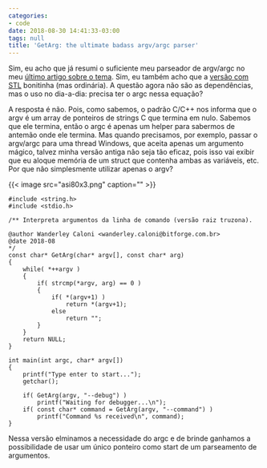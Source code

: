 ```yaml
---
categories:
- code
date: 2018-08-30 14:41:33-03:00
tags: null
title: 'GetArg: the ultimate badass argv/argc parser'
---
```


Sim, eu acho que já resumi o suficiente meu parseador de argv/argc no meu [último artigo sobre o tema](/meu-novo-parseador-de-argc-argv). Sim, eu também acho que a [versão com STL](/como-parsear-argc-argv-para-um-map-stl) bonitinha (mas ordinária). A questão agora não são as dependências, mas o uso no dia-a-dia: precisa ter o argc nessa equação?

A resposta é não. Pois, como sabemos, o padrão C/C++ nos informa que o argv é um array de ponteiros de strings C que termina em nulo. Sabemos que ele termina, então o argc é apenas um helper para sabermos de antemão onde ele termina. Mas quando precisamos, por exemplo, passar o argv/argc para uma thread Windows, que aceita apenas um argumento mágico, talvez minha versão antiga não seja tão eficaz, pois isso vai exibir que eu aloque memória de um struct que contenha ambas as variáveis, etc. Por que não simplesmente utilizar apenas o argv?

{{< image src="asi80x3.png" caption="" >}}

```
#include <string.h>
#include <stdio.h>

/** Interpreta argumentos da linha de comando (versão raiz truzona).

@author Wanderley Caloni <wanderley.caloni@bitforge.com.br>
@date 2018-08
*/
const char* GetArg(char* argv[], const char* arg)
{
    while( *++argv )
    {
        if( strcmp(*argv, arg) == 0 )
        {
            if( *(argv+1) )
                return *(argv+1);
            else
                return "";
        }
    }
    return NULL;
}

int main(int argc, char* argv[])
{
    printf("Type enter to start...");
    getchar();

    if( GetArg(argv, "--debug") )
        printf("Waiting for debugger...\n");
    if( const char* command = GetArg(argv, "--command") )
        printf("Command %s received\n", command);
}
```

Nessa versão elminamos a necessidade do argc e de brinde ganhamos a possibilidade de usar um único ponteiro como start de um parseamento de argumentos.